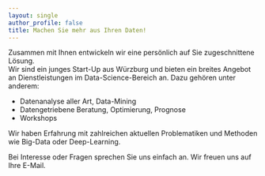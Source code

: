 ```yaml
---
layout: single
author_profile: false
title: Machen Sie mehr aus Ihren Daten!
---
```

Zusammen mit Ihnen entwickeln wir eine persönlich auf Sie zugeschnittene Lösung.  
Wir sind ein junges Start-Up aus Würzburg und bieten ein breites Angebot an Dienstleistungen im Data-Science-Bereich an.
Dazu gehören unter anderem:

- Datenanalyse aller Art, Data-Mining
- Datengetriebene Beratung, Optimierung, Prognose
- Workshops

Wir haben Erfahrung mit zahlreichen aktuellen Problematiken und Methoden wie Big-Data oder Deep-Learning.

Bei Interesse oder Fragen sprechen Sie uns einfach an. Wir freuen uns auf Ihre E-Mail.
